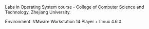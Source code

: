 Labs in Operating System course - College of Computer Science and Technology, Zhejiang University.

Environment: VMware Workstation 14 Player + Linux 4.6.0